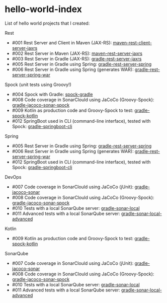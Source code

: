 # hello-world-index
List of hello world projects that I created:

Rest
* #001 Rest Server and Client in Maven (JAX-RS): [maven-rest-client-server-jaxrs](https://github.com/topera/maven-rest-client-server-jaxrs)
* #002 Rest Server in Maven (JAX-RS): [maven-rest-server-jaxrs](https://github.com/topera/maven-rest-server-jaxrs)
* #003 Rest Server in Gradle (JAX-RS): [gradle-rest-server-jaxrs](https://github.com/topera/gradle-rest-server-jaxrs)
* #005 Rest Server in Gradle using Spring: [gradle-rest-server-spring](https://github.com/topera/gradle-rest-server-spring)
* #006 Rest Server in Gradle using Spring (generates WAR): [gradle-rest-server-spring-war](https://github.com/topera/gradle-rest-server-spring-war)

Spock (unit tests using Groovy!)
* #004 Spock with Gradle: [spock-gradle](https://github.com/topera/gradle-spock)
* #008 Code coverage in SonarClould using JaCoCo (Groovy-Spock): [gradle-jacoco-sonar-spock](https://github.com/topera/gradle-jacoco-sonar-spock)
* #009 Kotlin as production code and Groovy-Spock to test: [gradle-spock-kotlin](https://github.com/topera/gradle-spock-kotlin)
* #012 SpringBoot used in CLI (command-line interface), tested with Spock: [gradle-springboot-cli](https://github.com/topera/gradle-springboot-cli)

Spring
* #005 Rest Server in Gradle using Spring: [gradle-rest-server-spring](https://github.com/topera/gradle-rest-server-spring)
* #006 Rest Server in Gradle using Spring (generates WAR): [gradle-rest-server-spring-war](https://github.com/topera/gradle-rest-server-spring-war)
* #012 SpringBoot used in CLI (command-line interface), tested with Spock: [gradle-springboot-cli](https://github.com/topera/gradle-springboot-cli)

DevOps
* #007 Code coverage in SonarClould using JaCoCo (jUnit): [gradle-jacoco-sonar](https://github.com/topera/gradle-jacoco-sonar)
* #008 Code coverage in SonarClould using JaCoCo (Groovy-Spock): [gradle-jacoco-sonar-spock](https://github.com/topera/gradle-jacoco-sonar-spock)
* #010 Tests with a local SonarQube server: [gradle-sonar-local](https://github.com/topera/gradle-sonar-local)
* #011 Advanced tests with a local SonarQube server: [gradle-sonar-local-advanced](https://github.com/topera/gradle-sonar-local-advanced)

Kotlin
* #009 Kotlin as production code and Groovy-Spock to test: [gradle-spock-kotlin](https://github.com/topera/gradle-spock-kotlin)

SonarQube
* #007 Code coverage in SonarClould using JaCoCo (jUnit): [gradle-jacoco-sonar](https://github.com/topera/gradle-jacoco-sonar)
* #008 Code coverage in SonarClould using JaCoCo (Groovy-Spock): [gradle-jacoco-sonar-spock](https://github.com/topera/gradle-jacoco-sonar-spock)
* #010 Tests with a local SonarQube server: [gradle-sonar-local](https://github.com/topera/gradle-sonar-local)
* #011 Advanced tests with a local SonarQube server: [gradle-sonar-local-advanced](https://github.com/topera/gradle-sonar-local-advanced)
